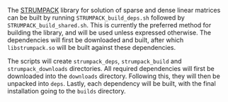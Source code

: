 The [STRUMPACK](http://portal.nersc.gov/project/sparse/strumpack/) library for solution of sparse and dense linear matrices can be built by running `STRUMPACK_build_deps.sh` followed by `STRUMPACK_build_shared.sh`. This is currently the preferred method for building the library, and will be used unless expressed otherwise. The dependencies will first be downloaded and built, after which `libstrumpack.so` will be built against these dependencies.

The scripts will create `strumpack_deps`, `strumpack_build` and `strumpack_downloads` directories. All required dependencies will first be downloaded into the `downloads` directory. Following this, they will then be unpacked into `deps`. Lastly, each dependency will be built, with the final installation going to the `builds` directory.
